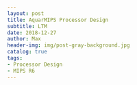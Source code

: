 ```yaml
---
layout: post
title: AquarMIPS Processor Design
subtitle: LTM
date: 2018-12-27
author: Max
header-img: img/post-gray-background.jpg
catalog: true
tags:
- Processor Design
- MIPS R6
---
```

